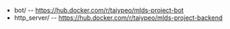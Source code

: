 - bot/ -- https://hub.docker.com/r/taiypeo/mlds-project-bot
- http_server/ -- https://hub.docker.com/r/taiypeo/mlds-project-backend
